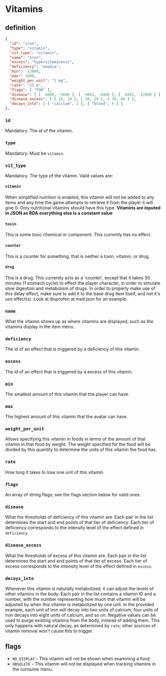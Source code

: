 # Vitamins

## definition

```JSON
{
  "id": "iron",
  "type": "vitamin",
  "vit_type": "vitamin",
  "name": "Iron",
  "excess": "hypervitaminosis",
  "deficiency": "anemia",
  "min": -12000,
  "max": 3600,
  "weight_per_unit": "1 mg",
  "rate": "15 m",
  "flags": [ "FOO" ],
  "disease": [ [ -4800, -5600 ], [ -5601, -6400 ], [ -6401, -12000 ] ],
  "disease_excess": [ [ 10, 19 ], [ 20, 29 ], [ 30, 40 ] ],
  "decays_into": [ [ "calcium", 2 ], [ "blood", 6 ] ]
},
```
### `id`
Mandatory. The id of the vitamin.

### `type`
Mandatory. Must be `vitamin`.

### `vit_type`
Mandatory. The type of the vitamin. Valid values are:

#### `vitamin`
When simplified nutrition is enabled, this vitamin will not be added to any items and any time the game attempts to retrieve it from the player it will give 0.
Only nutritional vitamins should have this type. **Vitamins are inputed in JSON as RDA everything else is a constant value**

#### `toxin`
This is some toxic chemical or component. This currently has no effect.

#### `counter`
This is a counter for something, that is neither a toxin, vitamin, or drug.

#### `drug`
This is a drug. This currently acts as a 'counter', except that it takes 30 minutes (1 stomach cycle) to effect the player character, in order to simulate slow digestion and metabolism of drugs. In order to properly make use of this delay effect, make sure to add it to the base drug item itself, and not it's use effect(s). Look at ibuprofen at med.json for an example.

### `name`
What the vitamin shows up as where vitamins are displayed, such as the vitamins display in the item menu.

### `deficiency`
The id of an effect that is triggered by a deficiency of this vitamin.

### `excess`
The id of an effect that is triggered by a excess of this vitamin.

### `min`
The smallest amount of this vitamin that the player can have.

### `max`
The highest amount of this vitamin that the avatar can have.

### `weight_per_unit`
Allows specifying this vitamin in foods in terms of the amount of that vitamin in that food by weight.
The weight specified for the food will be divided by this quantity to determine the units of this vitamin the food has.

### `rate`
How long it takes to lose one unit of this vitamin.

### `flags`
An array of string flags; see the flags section below for valid ones.

### `disease`
What the thresholds of deficiency of this vitamin are.
Each pair in the list determines the start and end points of that tier of deficiency.
Each tier of deficiency corresponds to the intensity level of the effect defined in `deficiency`.

### `disease_excess`
What the thresholds of excess of this vitamin are.
Each pair in the list determines the start and end points of that tier of excess.
Each tier of excess corresponds to the intensity level of the effect defined in `excess`.


### `decays_into`
Whenever this vitamin is naturally metabolized, it can adjust the levels of other vitamins in the body.
Each pair in the list contains a vitamin ID and a number, with the number representing how much that vitamin will be adjusted by when this vitamin is metabolized by one unit.
In the provided example, each unit of iron will decay into two units of calcium; four units of iron decays into eight units of calcium, and so on.
Negative values can be used to purge existing vitamins from the body, instead of adding them.
This only happens with natural decay, as determined by `rate`; other sources of vitamin removal won't cause this to trigger.

## flags

- ```NO_DISPLAY``` - This vitamin will not be shown when examining a food.
- ```OBSOLETE``` - This vitamin will not be displayed when tracking vitamins in the consume menu.
